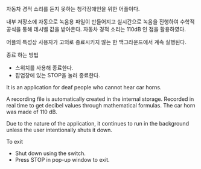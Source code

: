 자동차 경적 소리를 듣지 못하는 청각장애인을 위한 어플이다.

내부 저장소에 자동으로 녹음용 파일이 만들어지고
실시간으로 녹음을 진행하여 수학적 공식을 통해 데시벨 값을 받아온다. 
자동차 경적 소리는 110dB 인 점을 활용하였다.

어플의 특성상 사용자가 고의로 종료시키지 않는 한 백그라운드에서 계속 실행된다.

종료 하는 방법
 - 스위치를 사용해 종료한다.
 - 팝업창에 있는 STOP을 눌러 종료한다.
 
 

It is an application for deaf people who cannot hear car horns.

A recording file is automatically created in the internal storage.
Recorded in real time to get decibel values through mathematical formulas.
The car horn was made of 110 dB.

Due to the nature of the application, it continues to run in the background unless the user intentionally shuts it down.

To exit
- Shut down using the switch.
- Press STOP in pop-up window to exit.
